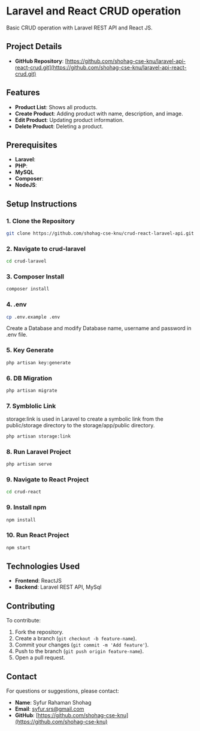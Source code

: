 # Laravel and React CRUD operation

Basic CRUD operation with Laravel REST API and React JS.
## Project Details

- **GitHub Repository**: [https://github.com/shohag-cse-knu/laravel-api-react-crud.git](https://github.com/shohag-cse-knu/laravel-api-react-crud.git)

## Features

- **Product List**: Shows all products.
- **Create Product**: Adding product with name, description, and image.
- **Edit Product**: Updating product information.
- **Delete Product**: Deleting a product.

## Prerequisites

- **Laravel**: 
- **PHP**:
- **MySQL**
- **Composer**: 
- **NodeJS**:

## Setup Instructions

### 1. Clone the Repository
```bash
git clone https://github.com/shohag-cse-knu/crud-react-laravel-api.git
````
### 2. Navigate to crud-laravel
```bash
cd crud-laravel
````
### 3. Composer Install
```bash
composer install
````
### 4. .env
```bash
cp .env.example .env
````
Create a Database and modify Database name, username and password in .env file.

### 5. Key Generate
```bash
php artisan key:generate
````
### 6. DB Migration
```bash
php artisan migrate
````
### 7. Symblolic Link
storage:link is used in Laravel to create a symbolic link from the public/storage directory to the storage/app/public directory.
```bash
php artisan storage:link
````
### 8. Run Laravel Project
```bash
php artisan serve
````
### 9. Navigate to React Project
```bash
cd crud-react
````
### 9. Install npm
```bash
npm install
````
### 10. Run React Project
```bash
npm start
````

## Technologies Used

- **Frontend**: ReactJS
- **Backend**: Laravel REST API, MySql

## Contributing

To contribute:

1. Fork the repository.
2. Create a branch (`git checkout -b feature-name`).
3. Commit your changes (`git commit -m 'Add feature'`).
4. Push to the branch (`git push origin feature-name`).
5. Open a pull request.

## Contact

For questions or suggestions, please contact:

- **Name**: Syfur Rahaman Shohag
- **Email**: [syfur.srs@gmail.com](mailto:syfur.srs@gmail.com)
- **GitHub**: [https://github.com/shohag-cse-knu](https://github.com/shohag-cse-knu)
